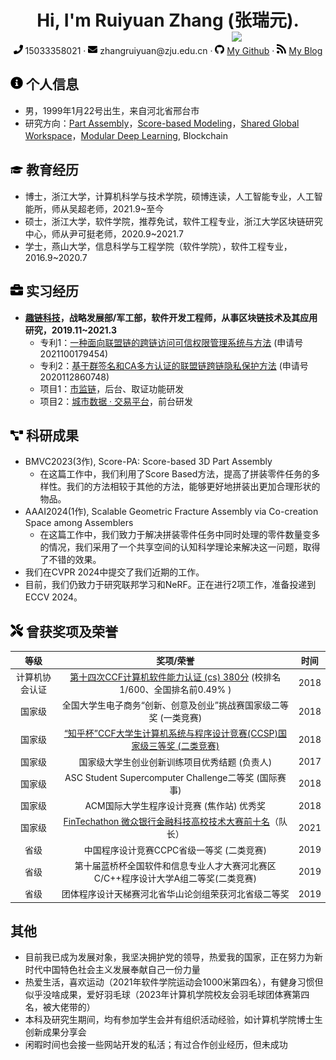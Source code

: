
<center>
     <h1>Hi, I'm Ruiyuan Zhang (张瑞元). <img src="assets/zjz_1.jpg" style="float:right;z-index:100;" width="150px"/></h1>
     <div>
         <span>
             <img src="assets/phone-solid.svg" width="15px">
             15033358021
         </span>
         ·
         <span>
             <img src="assets/envelope-solid.svg" width="15px">
             zhangruiyuan@zju.edu.cn
         </span>
         ·
         <span>
             <img src="assets/github-brands.svg" width="15px">
             <a href=https://github.com/Ruiyuan-Zhang>My Github</a>
         </span>
         ·
         <span>
             <img src="assets/rss-solid.svg" width="15px">
             <a href="https://blog.csdn.net/qq_36160277">My Blog</a>
         </span>
     </div>
 </center>

 ## <img src="assets/info-circle-solid.svg" width="20px"> 个人信息 

 - 男，1999年1月22号出生，来自河北省邢台市
 - 研究方向：[Part Assembly](https://proceedings.neurips.cc/paper/2020/file/45fbc6d3e05ebd93369ce542e8f2322d-Paper.pdf)，[Score-based Modeling](https://arxiv.org/abs/2011.13456)，[Shared Global Workspace](https://arxiv.org/abs/2103.01197)，[Modular Deep Learning](https://arxiv.org/abs/2302.11529), Blockchain

## <img src="assets/graduation-cap-solid.svg" width="20px"> 教育经历

- 博士，浙江大学，计算机科学与技术学院，硕博连读，人工智能专业，人工智能所，师从吴超老师，2021.9~至今
- 硕士，浙江大学，软件学院，推荐免试，软件工程专业，浙江大学区块链研究中心，师从尹可挺老师，2020.9~2021.7
- 学士，燕山大学，信息科学与工程学院（软件学院），软件工程专业，2016.9~2020.7

## <img src="assets/briefcase-solid.svg" width="20px"> 实习经历

- **[趣链科技](https://www.hyperchain.cn/about/company)，战略发展部/军工部，软件开发工程师，从事区块链技术及其应用研究，2019.11~2021.3**
   - 专利1：[一种面向联盟链的跨链访问可信权限管理系统与方法](https://www.patent9.com/patent/202110017945.4.html) (申请号2021100179454)
   - 专利2：[基于群签名和CA多方认证的联盟链跨链隐私保护方法](https://www.izhuanli.com/patentservice/CN202011286074.8.html) (申请号2020112860748)
   - 项目1：[市监链](https://www.wetrustchain.com/)，后台、取证功能研发
   - 项目2：[城市数据 · 交易平台](https://mp.weixin.qq.com/s/Q_NAalSFYQX5B2HQZRcoVw)，前台研发

## <img src="assets/project-diagram-solid.svg" width="20px"> 科研成果

- BMVC2023(3作), Score-PA: Score-based 3D Part Assembly
     - 在这篇工作中，我们利用了Score Based方法，提高了拼装零件任务的多样性。我们的方法相较于其他的方法，能够更好地拼装出更加合理形状的物品。
- AAAI2024(1作), Scalable Geometric Fracture Assembly via Co-creation Space among Assemblers
     - 在这篇工作中，我们致力于解决拼装零件任务中同时处理的零件数量变多的情况，我们采用了一个共享空间的认知科学理论来解决这一问题，取得了不错的效果。
- 我们在CVPR 2024中提交了我们近期的工作。
- 目前，我们仍致力于研究联邦学习和NeRF。正在进行2项工作，准备投递到ECCV 2024。


## <img src="assets/tools-solid.svg" width="20px"> 曾获奖项及荣誉

|      等级      |                          奖项/荣誉                           | 时间 |
| :------------: | :----------------------------------------------------------: | :--: |
| 计算机协会认证 | [第十四次CCF计算机软件能力认证 (cs) 380分](https://blog.csdn.net/qq_36160277/article/details/82751577) (校排名1/600、全国排名前0.49% ) | 2018 |
|     国家级     | 全国大学生电子商务“创新、创意及创业”挑战赛国家级二等奖 (一类竞赛) | 2018 |
|     国家级     | [“知乎杯”CCF大学生计算机系统与程序设计竞赛(CCSP)国家级三等奖 (二类竞赛)](https://www.sohu.com/a/272943716_661672) | 2018 |
|     国家级     |        国家级大学生创业创新训练项目优秀结题 (负责人)         | 2017 |
|     国家级     |     ASC Student Supercomputer Challenge二等奖 (国际赛事)     | 2018 |
|     国家级     |          ACM国际大学生程序设计竞赛 (焦作站) 优秀奖           | 2018 |
|     国家级     |          [FinTechathon 微众银行金融科技高校技术大赛前十名](https://github.com/Ruiyuan-Zhang/baize)（队长）          | 2021 |
|      省级      |          中国程序设计竞赛CCPC省级一等奖 (二类竞赛)           | 2019 |
|      省级      | 第十届蓝桥杯全国软件和信息专业人才大赛河北赛区C/C++程序设计大学A组二等奖(二类竞赛) | 2019 |
|      省级      |     团体程序设计天梯赛河北省华山论剑组荣获河北省级二等奖     | 2019 |


## 其他

- 目前我已成为发展对象，我坚决拥护党的领导，热爱我的国家，正在努力为新时代中国特色社会主义发展奉献自己一份力量
- 热爱生活，喜欢运动（2021年软件学院运动会1000米第四名），有健身习惯但似乎没啥成果，爱好羽毛球（2023年计算机学院校友会羽毛球团体赛第四名，被大佬带的）
- 本科及研究生期间，均有参加学生会并有组织活动经验，如计算机学院博士生创新成果分享会
- 闲暇时间也会接一些网站开发的私活；有过合作创业经历，但未成功
